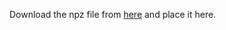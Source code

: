 Download the npz file from [here](https://raw.githubusercontent.com/google-deepmind/dsprites-dataset/refs/heads/master/dsprites_ndarray_co1sh3sc6or40x32y32_64x64.npz) and place it here.
